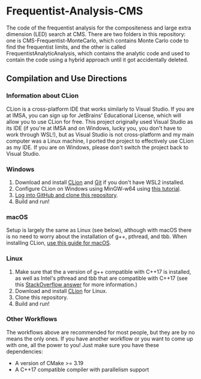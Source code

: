 # Frequentist-Analysis-CMS

The code of the frequentist analysis for the compositeness and large extra dimension (LED) search at CMS. There are two folders in this repository: one is CMS-Frequentist-MonteCarlo, which contains Monte Carlo code to find the frequentist limits, and the other is called FrequentistAnalyticAnalysis, which contains the analytic code and used to contain the code using a hybrid approach until it got accidentally deleted. 
## Compilation and Use Directions
### Information about CLion
CLion is a cross-platform IDE that works similarly to Visual Studio.  If you are at IMSA, you can sign up for JetBrains' Educational License, which will allow you to use CLion for free. This project originally used Visual Studio as its IDE (if you're at IMSA and on Windows, lucky you, you don't have to work through WSL!), but as Visual Studio is not cross-platform and my main computer was a Linux machine, I ported the project to effectively use CLion as my IDE. If you are on Windows, please don't switch the project back to Visual Studio.
### Windows 
 1. Download and install [CLion](https://www.jetbrains.com/clion/) and [Git](https://gitforwindows.org/) if you don't have WSL2 installed.
 2. Configure CLion on Windows using MinGW-w64 using  [this tutorial](https://www.jetbrains.com/help/clion/quick-tutorial-on-configuring-clion-on-windows.html#MinGW).
 3. [Log into GitHub and clone this repository](https://www.jetbrains.com/help/clion/manage-projects-hosted-on-github.html).
 4. Build and run!
### macOS
Setup is largely the same as Linux (see below), although with macOS there is no need to worry about the installation of g++, pthread, and tbb.
When installing CLion, [use this guide for macOS](https://www.jetbrains.com/help/clion/quick-tutorial-on-configuring-clion-on-macos.html).
### Linux

1. Make sure that the a version of g++ compatible with C++17 is installed, as well as Intel's pthread and tbb that are compatible with C++17 (see this [StackOverflow answer](http://web.archive.org/web/20201116224311/https://stackoverflow.com/questions/51031060/are-c17-parallel-algorithms-implemented-already/55989883) for more information.)
2. Download and install [CLion](https://www.jetbrains.com/clion/) for Linux.
3. Clone this repository.
4. Build and run!
### Other Workflows
The workflows above are recommended for most people, but they are by no means the only ones. If you have another workflow or you want to come up with one, all the power to you! Just make sure you have these dependencies:
- A version of CMake >= 3.19
- A C++17 compatible compiler with parallelism support



